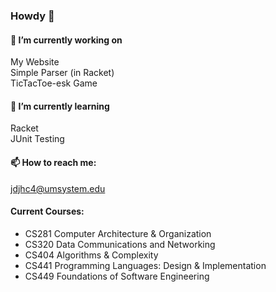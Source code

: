 ### Howdy 👋


#### 🔭 I’m currently working on  
My Website  
Simple Parser (in Racket)  
TicTacToe-esk Game  

#### 🌱 I’m currently learning  
Racket  
JUnit Testing 

#### 📫 How to reach me:   
jdjhc4@umsystem.edu  

#### Current Courses:  

- CS281 Computer Architecture & Organization  
- CS320 Data Communications and Networking    
- CS404 Algorithms & Complexity  
- CS441 Programming Languages: Design & Implementation  
- CS449 Foundations of Software Engineering   

